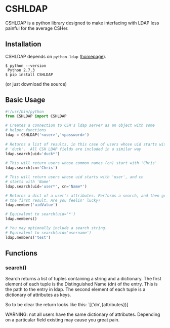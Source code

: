 CSHLDAP
=======

CSHLDAP is a python library designed to make interfacing with LDAP less painful
for the average CSHer. 

## Installation

CSHLDAP depends on `python-ldap` ([homepage](http://www.python-ldap.org/)).

    $ python --version
     Python 2.7.3
    $ pip install CSHLDAP

(or just download the source)

## Basic Usage
```python
#!/usr/bin/python
from CSHLDAP import CSHLDAP

# Creates a connection to CSH's ldap server as an object with some 
# helper functions
ldap = CSHLDAP('<user>','<password>')
    
# Returns a list of results, in this case of users whose uid starts with
# 'duck'.  All CSH LDAP fields are included in a similar way
ldap.search(uid='duck*')
  
# This will return users whose common names (cn) start with 'Chris'
ldap.search(cn='Chris')

# This will return users whose uid starts with 'user', and cn
# starts with 'Name'
ldap.search(uid='user*', cn='Name*')

# Returns a dict of a user's attributes. Performs a search, and then grabs
# the first result. Are you feelin' lucky?
ldap.member('uidValue')

# Equivalent to search(uid='*')
ldap.members()

# You may optionally include a search string. 
# Equivalent to search(uid='username')
ldap.members('test')
```

## Functions

### search()

Search returns a list of tuples containing a string and a dictionary. 
The first element of each tuple is the Distinguished Name (dn) of the entry.
This is the path to the entry in ldap. The second element of each tuple is a
dictionary of attributes as keys. 

So to be clear the return looks like this: `[('dn',{attributes})]

WARNING: not all users have the same dictionary of attributes. Depending on a 
particular field existing may cause you great pain.
